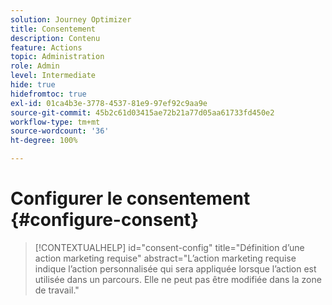 ```yaml
---
solution: Journey Optimizer
title: Consentement
description: Contenu
feature: Actions
topic: Administration
role: Admin
level: Intermediate
hide: true
hidefromtoc: true
exl-id: 01ca4b3e-3778-4537-81e9-97ef92c9aa9e
source-git-commit: 45b2c61d03415ae72b21a77d05aa61733fd450e2
workflow-type: tm+mt
source-wordcount: '36'
ht-degree: 100%

---
```


# Configurer le consentement {#configure-consent}

>[!CONTEXTUALHELP]
>id="consent-config"
>title="Définition d’une action marketing requise"
>abstract="L’action marketing requise indique l’action personnalisée qui sera appliquée lorsque l’action est utilisée dans un parcours. Elle ne peut pas être modifiée dans la zone de travail."
